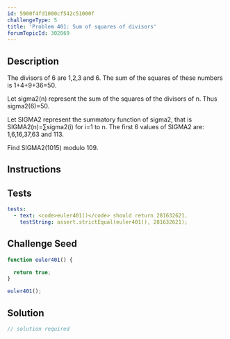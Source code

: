 ```yaml
---
id: 5900f4fd1000cf542c51000f
challengeType: 5
title: 'Problem 401: Sum of squares of divisors'
forumTopicId: 302069
---
```


## Description
<section id='description'>
The divisors of 6 are 1,2,3 and 6.
The sum of the squares of these numbers is 1+4+9+36=50.


Let sigma2(n) represent the sum of the squares of the divisors of n.
Thus sigma2(6)=50.

Let SIGMA2 represent the summatory function of sigma2, that is SIGMA2(n)=∑sigma2(i) for i=1 to n.
The first 6 values of SIGMA2 are: 1,6,16,37,63 and 113.


Find SIGMA2(1015) modulo 109.
</section>

## Instructions
<section id='instructions'>

</section>

## Tests
<section id='tests'>

```yml
tests:
  - text: <code>euler401()</code> should return 281632621.
    testString: assert.strictEqual(euler401(), 281632621);

```

</section>

## Challenge Seed
<section id='challengeSeed'>

<div id='js-seed'>

```js
function euler401() {

  return true;
}

euler401();
```

</div>



</section>

## Solution
<section id='solution'>

```js
// solution required
```

</section>
